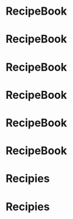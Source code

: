 # RecipeBook
# RecipeBook
# RecipeBook
# RecipeBook
# RecipeBook
# RecipeBook
# Recipies
# Recipies
